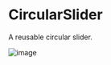 # CircularSlider
A reusable circular slider.

![image](https://github.com/GrujicBard/CircularSlider/assets/33715866/e5ea6c71-2f98-44cf-afda-e224e9cd16fa)

